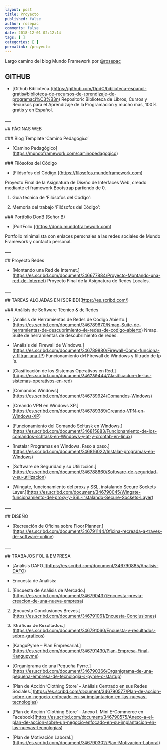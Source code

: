 ```yaml
---
layout: post
title: Proyecto
published: false
author: rosepac
comments: false
date: 2018-12-01 02:12:14
tags: [ ]
categories: [ ]
permalink: /proyecto
---
```

Largo camino del blog Mundo Framework por [@rosepac][1]

## GITHUB

  * \[Github Biblioteca.\](https://github.com/DpdC/biblioteca-espanol-gratis#biblioteca-de-recursos-de-aprendizaje-de-programaci%C3%B3n) Repositorio Biblioteca de Libros, Cursos y Recursos para el Aprendizaje de la Programación y mucho más, 100% gratis y en Español.

\___

\## PÁGINAS WEB

\### Blog Template &#8216;Camino Pedagógico&#8217;

* \[Camino Pedagógico\](https://mundoframework.com/caminopedagogico)

\### Filósofos del Código

* \[Filósofos del Código.\](https://filosofos.mundoframework.com)
  
Proyecto Final de la Asignatura de Diseño de Interfaces Web, creado mediante el framework Bootstrap partiendo de 0.
  
1. Guía técnica de &#8216;Filósofos del Código&#8217;:
  

  
2. Memoria del trabajo &#8216;Filósofos del Código&#8217;:
  


\### Portfolio DonB (Señor B)

* \[PortFolio.\](https://donb.mundoframework.com)
  
Portfolio minimalista con enlaces personales a las redes sociales de Mundo Framework y contacto personal.

\___

\## Proyecto Redes

* \[Montando una Red de Internet.\](https://es.scribd.com/document/346677884/Proyecto-Montando-una-red-de-Internet) Proyecto Final de la Asignatura de Redes Locales.

\___

\## TAREAS ALOJADAS EN \[SCRIBD\](https://es.scribd.com/)

\### Análisis de Software Técnico & de Redes

* \[Análisis de Herramientas de Redes de Código Abierto.\](https://es.scribd.com/document/346789670/Nmap-Suite-de-herramientas-de-descubrimiento-de-redes-de-codigo-abierto) Nmap. Suite de herramientas de descubrimiento de redes.
  
* \[Análisis del Firewall de Windows.\](https://es.scribd.com/document/346789880/Firewall-Como-funciona-y-filtrar-una-IP) Funcionamiento del Firewall de Windows y filtrado de Ip´s.
  
* \[Clasificación de los Sistemas Operativos en Red.\](https://es.scribd.com/document/346739444/Clasificacion-de-los-sistemas-operativos-en-red)
  
* \[Comandos Windows\](https://es.scribd.com/document/346739924/Comandos-Windows)
  
* \[Creando VPN en Windows XP.\](https://es.scribd.com/document/346789389/Creando-VPN-en-Windows-XP)
  
* \[Funcionamiento del Comando Schtask en Windows.\](https://es.scribd.com/document/346815883/Funcionamiento-de-los-comandos-schtask-en-Windows-y-at-y-crontab-en-linux)
  
* \[Instalar Programas en Windows. Paso a paso.\](https://es.scribd.com/document/346816022/Instalar-programas-en-Windows)
  
* \[Software de Seguridad y su Utilización.\](https://es.scribd.com/document/346788860/Software-de-seguridad-y-su-utilizacion)
  
* \[Wingate, funcionamiento del proxy y SSL, instalando Secure Sockets Layer.\](https://es.scribd.com/document/346790045/Wingate-funcionamiento-del-proxy-y-SSL-instalando-Secure-Sockets-Layer)

\___

\## DISEÑO

* \[Recreación de Oficina sobre Floor Planner.\](https://es.scribd.com/document/346791144/Oficina-recreada-a-traves-de-software-online)

\___

\## TRABAJOS FOL & EMPRESA

* \[Análisis DAFO.\](https://es.scribd.com/document/346790885/Analisis-DAFO)
  
* Encuesta de Análisis:
  
1. \[Encuesta de Análisis de Mercado.\](https://es.scribd.com/document/346790437/Encuesta-previa-creacion-de-una-nueva-empresa)
  
2. \[Encuesta Conclusiones Breves.\](https://es.scribd.com/document/346791061/Encuesta-Conclusiones)
  
3. \[Gráficas de Resultados.\](https://es.scribd.com/document/346791060/Encuesta-y-resultados-sobre-graficos)
  
* \[KanguPyme &#8211; Plan Empresarial.\](https://es.scribd.com/document/346791430/Plan-Empresa-Final-Kangupyme)
  
* \[Organigrama de una Pequeña Pyme.\](https://es.scribd.com/document/346790366/Organigrama-de-una-pequena-empresa-de-tecnologia-o-pyme-o-startup)
  
* \[Plan de Acción &#8216;Clothing Store&#8217; &#8211; Análisis Centrado en sus Redes Sociales.\](https://es.scribd.com/document/346790577/Plan-de-accion-sobre-un-negocio-enfocado-en-su-implantacion-en-las-nuevas-tecnologias)
  
* \[Plan de Acción &#8216;Clothing Store&#8217; &#8211; Anexo I. Mini E-Commerce en Facebook\](https://es.scribd.com/document/346790575/Anexo-a-el-plan-de-accion-sobre-un-negocio-enfocado-en-su-implantacion-en-las-nuevas-tecnologias)
  
* \[Plan de Motivación Laboral.\](https://es.scribd.com/document/346790302/Plan-Motivacion-Laboral)

 [1]: https://steemit.com/@rosepac